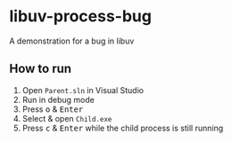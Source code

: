 # libuv-process-bug
A demonstration for a bug in libuv

## How to run
1. Open `Parent.sln` in Visual Studio
2. Run in debug mode
3. Press <kbd>o</kbd> & <kbd>Enter</kbd>
4. Select & open `Child.exe`
5. Press <kbd>c</kbd> & <kbd>Enter</kbd> while the child process is still running
